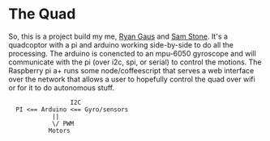 The Quad
===

So, this is a project build my me, [Ryan Gaus](//github.com/1egoman) and [Sam
Stone](//github.com/sciencesam). It's a quadcoptor with a pi and arduino working side-by-side to do all
the processing. The arduino is conencted to an mpu-6050 gyroscope and will
communicate with the pi (over i2c, spi, or serial) to control the motions. The
Raspberry pi a+ runs some node/coffeescript that serves a web interface over the
network that allows a user to hopefully control the quad over wifi or for it to
do autonomous stuff.

```
                 I2C
  PI <== Arduino <== Gyro/sensors
            ||
            \/ PWM
           Motors
```
